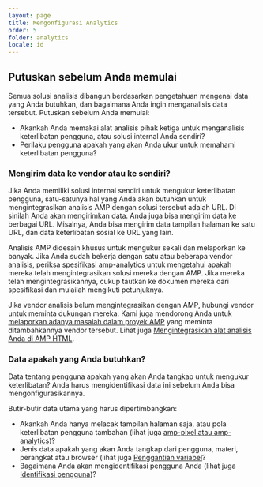 ```yaml
---
layout: page
title: Mengonfigurasi Analytics
order: 5
folder: analytics
locale: id
---
```


## Putuskan sebelum Anda memulai

Semua solusi analisis dibangun berdasarkan pengetahuan mengenai data yang Anda butuhkan,
dan bagaimana Anda ingin menganalisis data tersebut. Putuskan sebelum Anda memulai:

* Akankah Anda memakai alat analisis pihak ketiga untuk menganalisis keterlibatan pengguna,
atau solusi internal Anda sendiri?
* Perilaku pengguna apakah yang akan Anda ukur untuk memahami keterlibatan pengguna?

### Mengirim data ke vendor atau ke sendiri?

Jika Anda memiliki solusi internal sendiri untuk mengukur keterlibatan pengguna,
satu-satunya hal yang Anda akan butuhkan untuk mengintegrasikan analisis AMP dengan solusi tersebut adalah URL.
Di sinilah Anda akan mengirimkan data.
Anda juga bisa mengirim data ke berbagai URL.
Misalnya, Anda bisa mengirim data tampilan halaman ke satu URL,
dan data keterlibatan sosial ke URL yang lain.

Analisis AMP didesain khusus untuk mengukur sekali dan melaporkan ke banyak.
Jika Anda sudah bekerja dengan satu atau beberapa vendor analisis,
periksa
[spesifikasi amp-analytics](/docs/reference/extended/amp-analytics.html)
untuk mengetahui apakah mereka telah mengintegrasikan solusi mereka dengan AMP.
Jika mereka telah mengintegrasikannya, cukup tautkan ke dokumen mereka dari spesifikasi
dan mulailah mengikuti petunjuknya.

Jika vendor analisis belum mengintegrasikan dengan AMP,
hubungi vendor untuk meminta dukungan mereka.
Kami juga mendorong Anda untuk [melaporkan adanya masalah dalam proyek AMP](https://github.com/ampproject/amphtml/issues/new)
yang meminta ditambahkannya vendor tersebut.
Lihat juga
[Mengintegrasikan alat analisis Anda di AMP HTML](https://github.com/ampproject/amphtml/blob/master/extensions/amp-analytics/integrating-analytics.md).

### Data apakah yang Anda butuhkan?

Data tentang pengguna apakah yang akan Anda tangkap untuk mengukur keterlibatan?
Anda harus mengidentifikasi data ini sebelum Anda bisa mengonfigurasikannya.

Butir-butir data utama yang harus dipertimbangkan:

* Akankah Anda hanya melacak tampilan halaman saja, atau pola keterlibatan pengguna tambahan
(lihat juga [amp-pixel atau amp-analytics](/docs/guides/analytics/analytics_basics.html#use-amp-pixel-or-amp-analytics))?
* Jenis data apakah yang akan Anda tangkap dari pengguna, materi, 
perangkat atau browser (lihat juga [Penggantian variabel](/docs/guides/analytics/analytics_basics.html#variable-substition)?
* Bagaimana Anda akan mengidentifikasi pengguna Anda (lihat juga [Identifikasi pengguna](/docs/guides/analytics/analytics_basics.html#user-identification))?

